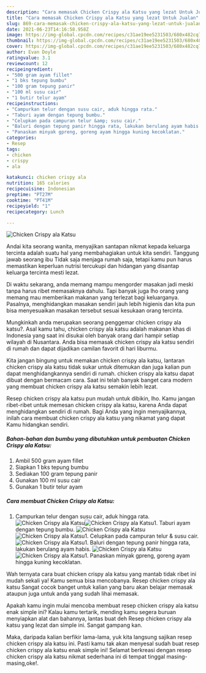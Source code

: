 ```yaml
---
description: "Cara memasak Chicken Crispy ala Katsu yang lezat Untuk Jualan"
title: "Cara memasak Chicken Crispy ala Katsu yang lezat Untuk Jualan"
slug: 869-cara-memasak-chicken-crispy-ala-katsu-yang-lezat-untuk-jualan
date: 2021-06-23T14:16:58.958Z
image: https://img-global.cpcdn.com/recipes/c31ae19ee5231503/680x482cq70/chicken-crispy-ala-katsu-foto-resep-utama.jpg
thumbnail: https://img-global.cpcdn.com/recipes/c31ae19ee5231503/680x482cq70/chicken-crispy-ala-katsu-foto-resep-utama.jpg
cover: https://img-global.cpcdn.com/recipes/c31ae19ee5231503/680x482cq70/chicken-crispy-ala-katsu-foto-resep-utama.jpg
author: Evan Doyle
ratingvalue: 3.1
reviewcount: 12
recipeingredient:
- "500 gram ayam fillet"
- "1 bks tepung bumbu"
- "100 gram tepung panir"
- "100 ml susu cair"
- "1 butir telur ayam"
recipeinstructions:
- "Campurkan telur dengan susu cair, aduk hingga rata."
- "Taburi ayam dengan tepung bumbu."
- "Celupkan pada campuran telur &amp; susu cair."
- "Baluri dengan tepung panir hingga rata, lakukan berulang ayam habis."
- "Panaskan minyak gpreng, goreng ayam hingga kuning kecoklatan."
categories:
- Resep
tags:
- chicken
- crispy
- ala

katakunci: chicken crispy ala 
nutrition: 165 calories
recipecuisine: Indonesian
preptime: "PT27M"
cooktime: "PT41M"
recipeyield: "1"
recipecategory: Lunch

---
```



![Chicken Crispy ala Katsu](https://img-global.cpcdn.com/recipes/c31ae19ee5231503/680x482cq70/chicken-crispy-ala-katsu-foto-resep-utama.jpg)

Andai kita seorang wanita, menyajikan santapan nikmat kepada keluarga tercinta adalah suatu hal yang membahagiakan untuk kita sendiri. Tanggung jawab seorang ibu Tidak saja menjaga rumah saja, tetapi kamu pun harus memastikan keperluan nutrisi tercukupi dan hidangan yang disantap keluarga tercinta mesti lezat.

Di waktu  sekarang, anda memang mampu mengorder masakan jadi meski tanpa harus ribet memasaknya dahulu. Tapi banyak juga lho orang yang memang mau memberikan makanan yang terlezat bagi keluarganya. Pasalnya, menghidangkan masakan sendiri jauh lebih higienis dan kita pun bisa menyesuaikan masakan tersebut sesuai kesukaan orang tercinta. 



Mungkinkah anda merupakan seorang penggemar chicken crispy ala katsu?. Asal kamu tahu, chicken crispy ala katsu adalah makanan khas di Indonesia yang saat ini disukai oleh banyak orang dari hampir setiap wilayah di Nusantara. Anda bisa memasak chicken crispy ala katsu sendiri di rumah dan dapat dijadikan camilan favorit di hari liburmu.

Kita jangan bingung untuk memakan chicken crispy ala katsu, lantaran chicken crispy ala katsu tidak sukar untuk ditemukan dan juga kalian pun dapat menghidangkannya sendiri di rumah. chicken crispy ala katsu dapat dibuat dengan bermacam cara. Saat ini telah banyak banget cara modern yang membuat chicken crispy ala katsu semakin lebih lezat.

Resep chicken crispy ala katsu pun mudah untuk dibikin, lho. Kamu jangan ribet-ribet untuk memesan chicken crispy ala katsu, karena Anda dapat menghidangkan sendiri di rumah. Bagi Anda yang ingin menyajikannya, inilah cara membuat chicken crispy ala katsu yang nikamat yang dapat Kamu hidangkan sendiri.

<!--inarticleads1-->

##### Bahan-bahan dan bumbu yang dibutuhkan untuk pembuatan Chicken Crispy ala Katsu:

1. Ambil 500 gram ayam fillet
1. Siapkan 1 bks tepung bumbu
1. Sediakan 100 gram tepung panir
1. Gunakan 100 ml susu cair
1. Gunakan 1 butir telur ayam




<!--inarticleads2-->

##### Cara membuat Chicken Crispy ala Katsu:

1. Campurkan telur dengan susu cair, aduk hingga rata.
<img src="https://img-global.cpcdn.com/steps/afc534e1357fd1d1/160x128cq70/chicken-crispy-ala-katsu-langkah-memasak-1-foto.jpg" alt="Chicken Crispy ala Katsu"><img src="https://img-global.cpcdn.com/steps/5e66301e2d0c3f81/160x128cq70/chicken-crispy-ala-katsu-langkah-memasak-1-foto.jpg" alt="Chicken Crispy ala Katsu">1. Taburi ayam dengan tepung bumbu.
<img src="https://img-global.cpcdn.com/steps/716106f26b9fc8eb/160x128cq70/chicken-crispy-ala-katsu-langkah-memasak-2-foto.jpg" alt="Chicken Crispy ala Katsu"><img src="https://img-global.cpcdn.com/steps/0865e6bf58793764/160x128cq70/chicken-crispy-ala-katsu-langkah-memasak-2-foto.jpg" alt="Chicken Crispy ala Katsu">1. Celupkan pada campuran telur &amp; susu cair.
<img src="https://img-global.cpcdn.com/steps/af74e1813ab50430/160x128cq70/chicken-crispy-ala-katsu-langkah-memasak-3-foto.jpg" alt="Chicken Crispy ala Katsu">1. Baluri dengan tepung panir hingga rata, lakukan berulang ayam habis.
<img src="https://img-global.cpcdn.com/steps/efd7a11026c47286/160x128cq70/chicken-crispy-ala-katsu-langkah-memasak-4-foto.jpg" alt="Chicken Crispy ala Katsu"><img src="https://img-global.cpcdn.com/steps/cd5319b6cd332b57/160x128cq70/chicken-crispy-ala-katsu-langkah-memasak-4-foto.jpg" alt="Chicken Crispy ala Katsu">1. Panaskan minyak gpreng, goreng ayam hingga kuning kecoklatan.




Wah ternyata cara buat chicken crispy ala katsu yang mantab tidak ribet ini mudah sekali ya! Kamu semua bisa mencobanya. Resep chicken crispy ala katsu Sangat cocok banget untuk kalian yang baru akan belajar memasak ataupun juga untuk anda yang sudah lihai memasak.

Apakah kamu ingin mulai mencoba membuat resep chicken crispy ala katsu enak simple ini? Kalau kamu tertarik, mending kamu segera buruan menyiapkan alat dan bahannya, lantas buat deh Resep chicken crispy ala katsu yang lezat dan simple ini. Sangat gampang kan. 

Maka, daripada kalian berfikir lama-lama, yuk kita langsung sajikan resep chicken crispy ala katsu ini. Pasti kamu tak akan menyesal sudah buat resep chicken crispy ala katsu enak simple ini! Selamat berkreasi dengan resep chicken crispy ala katsu nikmat sederhana ini di tempat tinggal masing-masing,oke!.

